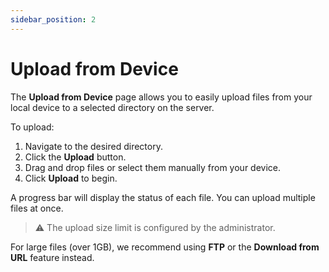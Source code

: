 ```yaml
---
sidebar_position: 2
---
```


# Upload from Device

The **Upload from Device** page allows you to easily upload files from your local device to a selected directory on the server.

To upload:

1. Navigate to the desired directory.
2. Click the **Upload** button.
3. Drag and drop files or select them manually from your device.
4. Click **Upload** to begin.

A progress bar will display the status of each file. You can upload multiple files at once.

> ⚠️ The upload size limit is configured by the administrator.

For large files (over 1GB), we recommend using **FTP** or the **Download from URL** feature instead.
